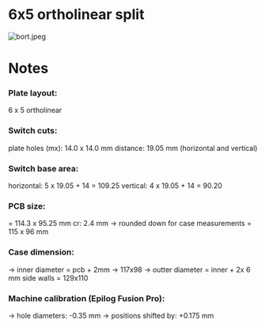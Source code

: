 # 6x5 ortholinear split

![bort.jpeg]([https://github.com/adam-p/markdown-here/raw/master/src/common/images/icon48.png](https://github.com/derEchteJan/keyboards/blob/main/6x5-ortho-v1/bort.jpeg) "")

# Notes

### Plate layout:
 
6 x 5 ortholinear


### Switch cuts:

plate holes (mx): 14.0 x 14.0 mm
distance: 19.05 mm (horizontal and vertical)


### Switch base area:

horizontal:     5 x 19.05 + 14 = 109.25
vertical:       4 x 19.05 + 14 =  90.20


### PCB size:

 = 114.3 x 95.25 mm
 cr: 2.4 mm
 -> rounded down for case measurements
	= 115 x 96 mm


### Case dimension:
 -> inner diameter = pcb + 2mm -> 117x98
 -> outter diameter = inner + 2x 6 mm side walls = 129x110


### Machine calibration (Epilog Fusion Pro):
 -> hole diameters: -0.35 mm
 -> positions shifted by: +0.175 mm
